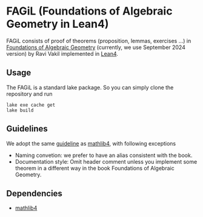 # FAGiL (Foundations of Algebraic Geometry in Lean4)
FAGiL consists of proof of theorems (proposition, lemmas, exercises ...) in [Foundations of Algebraic Geometry](https://math216.wordpress.com/) (currently, we use September 2024 version) by Ravi Vakil implemented in [Lean4](https://github.com/leanprover/lean4).

## Usage
The FAGiL is a standard lake package. So you can simply clone the repository and run
```
lake exe cache get
lake build
```

## Guidelines
We adopt the same [guideline](https://github.com/leanprover-community/mathlib4#guidelines) as [mathlib4](https://github.com/leanprover-community/mathlib4#guidelines), with following exceptions
- Naming convetion: we prefer to have an alias consistent with the book.
- Documentation style: Omit header comment unless you implement some theorem in a different way in the book Foundations of Algebraic Geometry.

## Dependencies
- [mathlib4](https://github.com/leanprover-community/mathlib4#guidelines)

